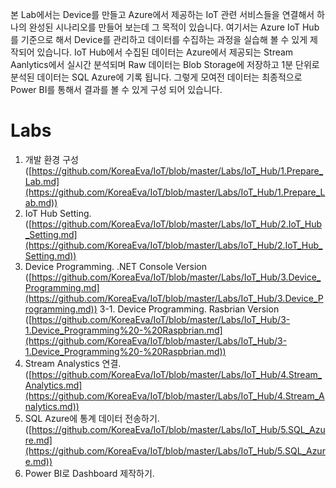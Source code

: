 ﻿본 Lab에서는 Device를 만들고 Azure에서 제공하는 IoT 관련 서비스들을 연결해서 하나의 완성된 시나리오를 만들어 보는데 그 목적이 있습니다. 
여기서는 Azure IoT Hub를 기준으로 해서 Device를 관리하고 데이터를 수집하는 과정을 실습해 볼 수 있게 제작되어 있습니다. IoT Hub에서 수집된 데이터는 Azure에서 제공되는 Stream Aanlytics에서 실시간 분석되며 Raw 데이터는 Blob Storage에 저장하고 1분 단위로 분석된 데이터는 SQL Azure에 기록 됩니다. 
 그렇게 모여전 데이터는 최종적으로 Power BI를 통해서 결과를 볼 수 있게 구성 되어 있습니다. 

# Labs

1. 개발 환경 구성 <br>
   ([https://github.com/KoreaEva/IoT/blob/master/Labs/IoT_Hub/1.Prepare_Lab.md](https://github.com/KoreaEva/IoT/blob/master/Labs/IoT_Hub/1.Prepare_Lab.md))
2. IoT Hub Setting.<br>
   ([https://github.com/KoreaEva/IoT/blob/master/Labs/IoT_Hub/2.IoT_Hub_Setting.md](https://github.com/KoreaEva/IoT/blob/master/Labs/IoT_Hub/2.IoT_Hub_Setting.md))
3. Device Programming. .NET Console Version<br>
   ([https://github.com/KoreaEva/IoT/blob/master/Labs/IoT_Hub/3.Device_Programming.md](https://github.com/KoreaEva/IoT/blob/master/Labs/IoT_Hub/3.Device_Programming.md))
3-1. Device Programming. Rasbrian Version<br>
   ([https://github.com/KoreaEva/IoT/blob/master/Labs/IoT_Hub/3-1.Device_Programming%20-%20Raspbrian.md](https://github.com/KoreaEva/IoT/blob/master/Labs/IoT_Hub/3-1.Device_Programming%20-%20Raspbrian.md))
4. Stream Analystics 연결.<br>
   ([https://github.com/KoreaEva/IoT/blob/master/Labs/IoT_Hub/4.Stream_Analytics.md](https://github.com/KoreaEva/IoT/blob/master/Labs/IoT_Hub/4.Stream_Analytics.md))
5. SQL Azure에 통계 데이터 전송하기. <br>
   ([https://github.com/KoreaEva/IoT/blob/master/Labs/IoT_Hub/5.SQL_Azure.md](https://github.com/KoreaEva/IoT/blob/master/Labs/IoT_Hub/5.SQL_Azure.md))
6. Power BI로 Dashboard 제작하기.